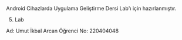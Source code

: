 Android Cihazlarda Uygulama Geliştirme Dersi Lab'ı için hazırlanmıştır.

5. Lab

Ad: Umut İkbal Arcan 
Öğrenci No: 220404048
